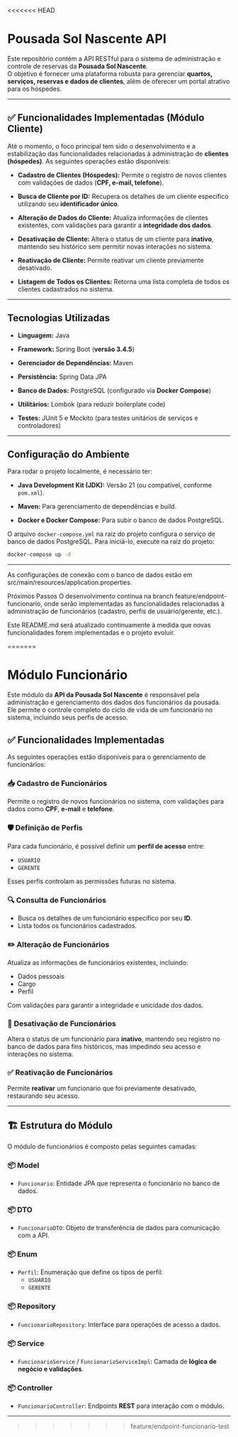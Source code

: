 <<<<<<< HEAD
# Pousada Sol Nascente API

Este repositório contém a API RESTful para o sistema de administração e controle de reservas da **Pousada Sol Nascente**.  
O objetivo é fornecer uma plataforma robusta para gerenciar **quartos, serviços, reservas e dados de clientes**, além de oferecer um portal atrativo para os hóspedes.

---

## ✅ Funcionalidades Implementadas (Módulo Cliente)

Até o momento, o foco principal tem sido o desenvolvimento e a estabilização das funcionalidades relacionadas à administração de **clientes (hóspedes)**. As seguintes operações estão disponíveis:

* **Cadastro de Clientes (Hóspedes):** Permite o registro de novos clientes com validações de dados (**CPF, e-mail, telefone**).

* **Busca de Cliente por ID:** Recupera os detalhes de um cliente específico utilizando seu **identificador único**.

* **Alteração de Dados do Cliente:** Atualiza informações de clientes existentes, com validações para garantir a **integridade dos dados**.

* **Desativação de Cliente:** Altera o status de um cliente para **inativo**, mantendo seu histórico sem permitir novas interações no sistema.

* **Reativação de Cliente:** Permite reativar um cliente previamente desativado.

* **Listagem de Todos os Clientes:** Retorna uma lista completa de todos os clientes cadastrados no sistema.

---

## Tecnologias Utilizadas

* **Linguagem:** Java

* **Framework:** Spring Boot (**versão 3.4.5**)

* **Gerenciador de Dependências:** Maven

* **Persistência:** Spring Data JPA

* **Banco de Dados:** PostgreSQL (configurado via **Docker Compose**)

* **Utilitários:** Lombok (para reduzir boilerplate code)

* **Testes:** JUnit 5 e Mockito (para testes unitários de serviços e controladores)

---

## Configuração do Ambiente

Para rodar o projeto localmente, é necessário ter:

* **Java Development Kit (JDK):** Versão 21 (ou compatível, conforme `pom.xml`).

* **Maven:** Para gerenciamento de dependências e build.

* **Docker e Docker Compose:** Para subir o banco de dados PostgreSQL.

O arquivo `docker-compose.yml` na raiz do projeto configura o serviço de banco de dados PostgreSQL. Para iniciá-lo, execute na raiz do projeto:

```bash
docker-compose up -d
```
---
As configurações de conexão com o banco de dados estão em src/main/resources/application.properties.

Próximos Passos
O desenvolvimento continua na branch feature/endpoint-funcionario, onde serão implementadas as funcionalidades relacionadas à administração de funcionários (cadastro, perfis de usuário/gerente, etc.).

Este README.md será atualizado continuamente à medida que novas funcionalidades forem implementadas e o projeto evoluir.

=======
# Módulo Funcionário

Este módulo da **API da Pousada Sol Nascente** é responsável pela administração e gerenciamento dos dados dos funcionários da pousada. Ele permite o controle completo do ciclo de vida de um funcionário no sistema, incluindo seus perfis de acesso.

## ✅ Funcionalidades Implementadas

As seguintes operações estão disponíveis para o gerenciamento de funcionários:

### 📥 Cadastro de Funcionários
Permite o registro de novos funcionários no sistema, com validações para dados como **CPF**, **e-mail** e **telefone**.

### 🛡️ Definição de Perfis
Para cada funcionário, é possível definir um **perfil de acesso** entre:

- `USUARIO`
- `GERENTE`

Esses perfis controlam as permissões futuras no sistema.

### 🔍 Consulta de Funcionários
- Busca os detalhes de um funcionário específico por seu **ID**.
- Lista todos os funcionários cadastrados.

### ✏️ Alteração de Funcionários
Atualiza as informações de funcionários existentes, incluindo:

- Dados pessoais
- Cargo
- Perfil

Com validações para garantir a integridade e unicidade dos dados.

### 🚫 Desativação de Funcionários
Altera o status de um funcionário para **inativo**, mantendo seu registro no banco de dados para fins históricos, mas impedindo seu acesso e interações no sistema.

### ✅ Reativação de Funcionários
Permite **reativar** um funcionário que foi previamente desativado, restaurando seu acesso.

---

## 🏗️ Estrutura do Módulo

O módulo de funcionários é composto pelas seguintes camadas:

### 📦 Model
- `Funcionario`: Entidade JPA que representa o funcionário no banco de dados.

### 📦 DTO
- `FuncionarioDTO`: Objeto de transferência de dados para comunicação com a API.

### 📦 Enum
- `Perfil`: Enumeração que define os tipos de perfil:
    - `USUARIO`
    - `GERENTE`

### 📦 Repository
- `FuncionarioRepository`: Interface para operações de acesso a dados.

### 📦 Service
- `FuncionarioService` / `FuncionarioServiceImpl`: Camada de **lógica de negócio e validações**.

### 📦 Controller
- `FuncionarioController`: Endpoints **REST** para interação com o módulo.

---
>>>>>>> feature/endpoint-funcionario-test
